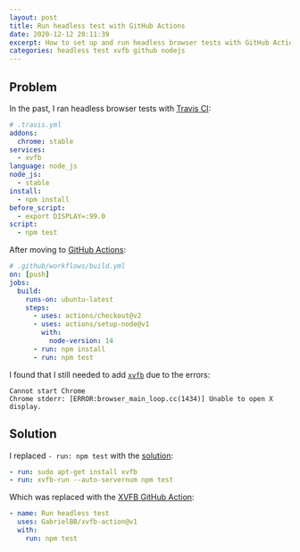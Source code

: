 ```yaml
---
layout: post
title: Run headless test with GitHub Actions
date: 2020-12-12 20:11:39
excerpt: How to set up and run headless browser tests with GitHub Actions.
categories: headless test xvfb github nodejs
---
```


## Problem

In the past, I ran headless browser tests with [Travis CI](https://docs.travis-ci.com/user/gui-and-headless-browsers/#using-xvfb-to-run-tests-that-require-a-gui):

```yml
# .travis.yml
addons:
  chrome: stable
services:
  - xvfb
language: node_js
node_js:
  - stable
install:
  - npm install
before_script:
  - export DISPLAY=:99.0
script:
  - npm test
```

After moving to [GitHub Actions](https://github.com/features/actions):

```yml
# .github/workflows/build.yml
on: [push]
jobs:
  build:
    runs-on: ubuntu-latest
    steps:
      - uses: actions/checkout@v2
      - uses: actions/setup-node@v1
        with:
          node-version: 14
      - run: npm install
      - run: npm test
```

I found that I still needed to add [`xvfb`](https://en.wikipedia.org/wiki/Xvfb) due to the errors:

```
Cannot start Chrome
Chrome stderr: [ERROR:browser_main_loop.cc(1434)] Unable to open X display.
```

## Solution

I replaced `- run: npm test` with the [solution](https://github.com/juliangruber/browser-run/issues/147#issuecomment-564553618):

```yml
- run: sudo apt-get install xvfb
- run: xvfb-run --auto-servernum npm test
```

Which was replaced with the [XVFB GitHub Action](https://github.com/marketplace/actions/gabrielbb-xvfb-action):

```yml
- name: Run headless test
  uses: GabrielBB/xvfb-action@v1
  with:
    run: npm test
```

